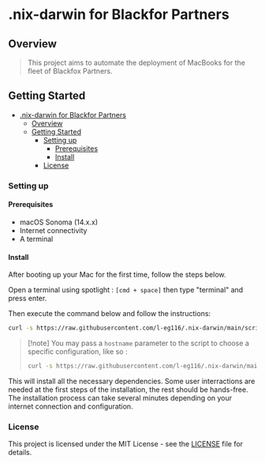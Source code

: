 # .nix-darwin for Blackfor Partners

## Overview

> This project aims to automate the deployment of MacBooks for the fleet of Blackfox Partners.

## Getting Started

- [.nix-darwin for Blackfor Partners](#nix-darwin-for-blackfor-partners)
  - [Overview](#overview)
  - [Getting Started](#getting-started)
    - [Setting up](#setting-up)
      - [Prerequisites](#prerequisites)
      - [Install](#install)
    - [License](#license)

### Setting up

#### Prerequisites

- macOS Sonoma (14.x.x)
- Internet connectivity
- A terminal

#### Install

After booting up your Mac for the first time, follow the steps below.

Open a terminal using spotlight : `[cmd + space]` then type "terminal" and press enter.

Then execute the command below and follow the instructions:

```bash
curl -s https://raw.githubusercontent.com/l-eg116/.nix-darwin/main/scripts/bootstrap.sh | zsh
```

> [!note] You may pass a `hostname` parameter to the script to choose a specific configuration, like so :
>
> ```bash
> curl -s https://raw.githubusercontent.com/l-eg116/.nix-darwin/main/scripts/bootstrap.sh | zsh -s -- HOSTNAME
> ```

This will install all the necessary dependencies. Some user interractions are needed at the first steps of the installation, the rest should be hands-free.
The installation process can take several minutes depending on your internet connection and configuration.

### License

This project is licensed under the MIT License - see the [LICENSE](LICENSE.md) file for details.
